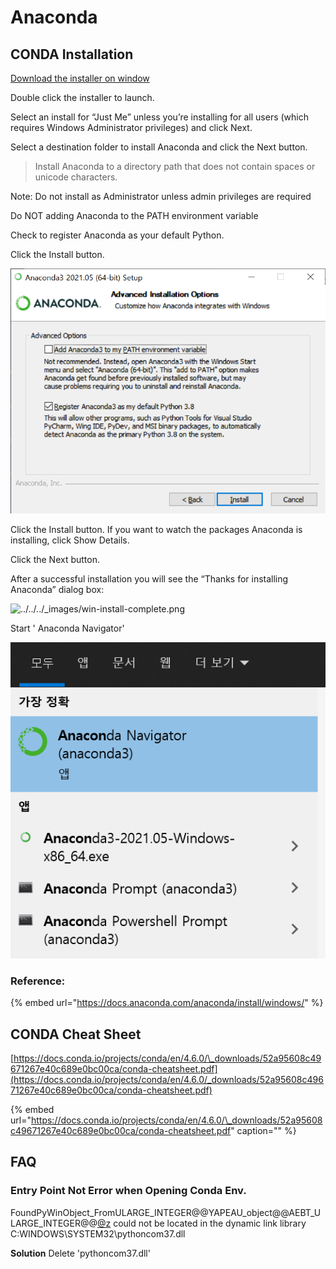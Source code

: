 # Anaconda

## CONDA Installation

[Download the installer on window](https://www.anaconda.com/products/individual#Downloads)

Double click the installer to launch.

Select an install for “Just Me” unless you’re installing for all users \(which requires Windows Administrator privileges\) and click Next.

Select a destination folder to install Anaconda and click the Next button. 

> Install Anaconda to a directory path that does not contain spaces or unicode characters.

Note: Do not install as Administrator unless admin privileges are required  


Do NOT  adding Anaconda to the PATH environment variable

Check  to register Anaconda as your default Python.

Click the Install button.

![](../../.gitbook/assets/image%20%28311%29.png)

Click the Install button. If you want to watch the packages Anaconda is installing, click Show Details.

Click the Next button.

After a successful installation you will see the “Thanks for installing Anaconda” dialog box:



![../../../\_images/win-install-complete.png](https://docs.anaconda.com/_images/win-install-complete.png)



Start ' Anaconda Navigator'

![](../../.gitbook/assets/image%20%28312%29.png)

### Reference:

{% embed url="https://docs.anaconda.com/anaconda/install/windows/" %}

## CONDA Cheat Sheet

[https://docs.conda.io/projects/conda/en/4.6.0/\_downloads/52a95608c49671267e40c689e0bc00ca/conda-cheatsheet.pdf](https://docs.conda.io/projects/conda/en/4.6.0/_downloads/52a95608c49671267e40c689e0bc00ca/conda-cheatsheet.pdf)

{% embed url="https://docs.conda.io/projects/conda/en/4.6.0/\_downloads/52a95608c49671267e40c689e0bc00ca/conda-cheatsheet.pdf" caption="" %}

## FAQ

### Entry Point Not Error when Opening Conda Env.

FoundPyWinObject\_FromULARGE\_INTEGER@@YAPEAU\_object@@AEBT\_ULARGE\_INTEGER@@[@z](https://github.com/z) could not be located in the dynamic link library C:WINDOWS\SYSTEM32\pythoncom37.dll

**Solution** Delete 'pythoncom37.dll'

